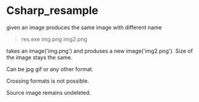 Csharp_resample
===============

given an image produces the same image with different name

> res.exe img.png img2.png

takes an image('img.png') and produses a new image('img2.png').
Size of the image stays the same.

Can be jpg gif or any other format.

Crossing formats is not possible.

Source image remains undeleted.
